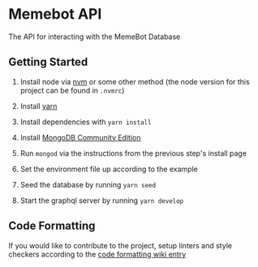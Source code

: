 # Memebot API

The API for interacting with the MemeBot Database

## Getting Started

1. Install node via [nvm](https://github.com/nvm-sh/nvm#installation-and-update)
   or some other method (the node version for this project can be found in
   `.nvmrc`)

2. Install [yarn](https://yarnpkg.com/en/docs/install)

3. Install dependencies with `yarn install`

4. Install
   [MongoDB Community Edition](https://docs.mongodb.com/manual/installation/#mongodb-community-edition-installation-tutorials)

5. Run `mongod` via the instructions from the previous step's install page

6. Set the environment file up according to the example

7. Seed the database by running `yarn seed`

8. Start the graphql server by running `yarn develop`

## Code Formatting

If you would like to contribute to the project, setup linters and style checkers
according to the
[code formatting wiki entry](https://github.com/arjunchib/memebot-api/wiki/Code-Formatting)
